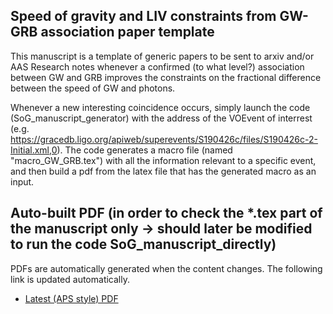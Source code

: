 Speed of gravity and LIV constraints from GW-GRB association paper template
-----
This manuscript is a template of generic papers to be sent to arxiv and/or AAS Research notes whenever a confirmed (to what level?) association between GW and GRB improves the constraints on the fractional difference between the speed of GW and photons.

Whenever a new interesting coincidence occurs, simply launch the code (SoG_manuscript_generator) with the address of the VOEvent of interrest (e.g. https://gracedb.ligo.org/apiweb/superevents/S190426c/files/S190426c-2-Initial.xml,0). 
The code generates a macro file (named "macro_GW_GRB.tex") with all the information relevant to a specific event, and then build a pdf from the latex file that has the generated macro as an input.

Auto-built PDF (in order to check the *.tex part of the manuscript only -> should later be modified to run the code SoG_manuscript_directly)
-----
PDFs are automatically generated when the content changes. The following link is updated automatically.
 * [Latest (APS style) PDF](https://git.ligo.org/olivier.minazzoli/sog_liv_manuscript_template/-/jobs/artifacts/master/file/SoG_LIV_arxiv_aps.pdf?job=pdf)
